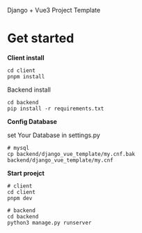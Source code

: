 Django + Vue3 Project Template

# Get started

**Client install**

```
cd client
pnpm install
```
Backend install
```
cd backend
pip install -r requirements.txt
```

**Config Database**

set Your Database in settings.py
```
# mysql
cp backend/django_vue_template/my.cnf.bak backend/django_vue_template/my.cnf
```

**Start proejct**

```
# client
cd client
pnpm dev

# backend
cd backend
python3 manage.py runserver
```
